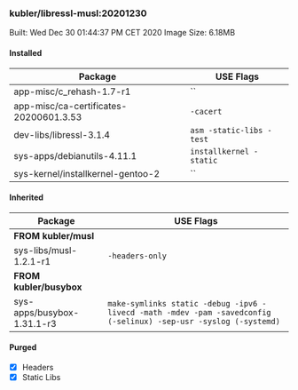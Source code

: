 ### kubler/libressl-musl:20201230

Built: Wed Dec 30 01:44:37 PM CET 2020
Image Size: 6.18MB

#### Installed
Package | USE Flags
--------|----------
app-misc/c_rehash-1.7-r1 | ``
app-misc/ca-certificates-20200601.3.53 | `-cacert`
dev-libs/libressl-3.1.4 | `asm -static-libs -test`
sys-apps/debianutils-4.11.1 | `installkernel -static`
sys-kernel/installkernel-gentoo-2 | ``
#### Inherited
Package | USE Flags
--------|----------
**FROM kubler/musl** |
sys-libs/musl-1.2.1-r1 | `-headers-only`
**FROM kubler/busybox** |
sys-apps/busybox-1.31.1-r3 | `make-symlinks static -debug -ipv6 -livecd -math -mdev -pam -savedconfig (-selinux) -sep-usr -syslog (-systemd)`
#### Purged
- [x] Headers
- [x] Static Libs
